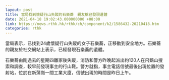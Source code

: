 ```yaml
---
layout: post
title: 當局找到懷疑行山失蹤的石樂蕎　親友稱已發現遺體
date: 2021-04-18 19:02:43.000000000 +08:00
link: https://news.rthk.hk/rthk/ch/component/k2/1586432-20210418.htm
categories: rthk
---
```


當局表示，已找到24歲懷疑行山失蹤的女子石樂蕎，正移動到安全地方。石樂蕎的親友於社交網站上表示，已經發現石樂蕎的遺體。

石樂蕎由剛過去的星期四離家後失蹤，消防和警方昨晚起派出約120人在飛鵝山搜索和調查，較早前發現事主的行山鞋。警方就指，事主電話信號最後出現位置的發射站，位於在新蒲崗一間工業大廈，信號出現的時間是昨日上午。
